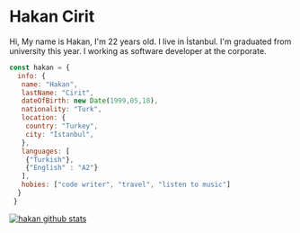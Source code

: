# Hakan Cirit

Hi, My name is Hakan, I'm 22 years old. I live in İstanbul. I'm graduated from university this year. I working as software developer at the corporate.

```javascript
const hakan = {
  info: {
   name: "Hakan",
   lastName: "Cirit",
   dateOfBirth: new Date(1999,05,18),
   nationality: "Turk",
   location: {
    country: "Turkey",
    city: "İstanbul",
   },
   languages: [
    {"Turkish"},
    {"English" : "A2"}
   ],
   hobies: ["code writer", "travel", "listen to music"]
  } 
 }
```
[![hakan github stats](https://github-readme-stats.vercel.app/api?username=hakanciritt&show_icons=true)](https://github.com/hakanciritt/github-readme-stats)

